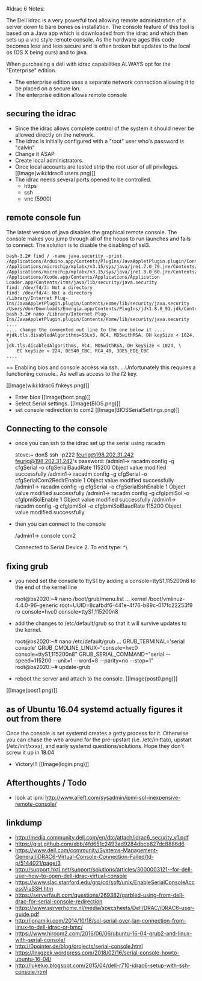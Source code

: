 #Idrac 6 Notes:

The Dell idrac is a very powerful tool allowing remote administration of a server down to bare bones os installation.  The console feature of this tool is based on a Java app which is downloaded from the idrac and which then sets up a vnc style remote console. As the hardware ages this code becomes less and less secure and is often broken but updates to the local os (OS X being ours) and to java. 

When purchasing a dell with idrac capabilities ALWAYS opt for the "Enterprise" edition. 
* The enterprise edition uses a separate network connection allowing it to be placed on a secure lan.
* The enterprise edition allows remote console 

## securing the idrac
* Since the idrac allows complete control of the system it should never be allowed directly on the network. 
* The idrac is initially configured with a "root" user who's password is "calvin" 
* Change it ASAP
* Create local administrators. 
* Once local accounts are tested strip the root user of all privileges.
 [[Image(wiki:Idrac6:users.png)]]
* The idrac needs several ports opened to be controlled.
  * https
  * ssh
  * vnc (5900)

## remote console fun
The latest version of java disables the graphical remote console. The console makes you jump through all of the hoops to run launches and fails to connect. The solution is to disable the disabling of ssl3.
	
	bash-3.2# find / -name java.security -print
	/Applications/Arduino.app/Contents/PlugIns/JavaAppletPlugin.plugin/Contents/Home/lib/security/java.security
	/Applications/microchip/mplabx/v3.15/sys/java/jre1.7.0_79.jre/Contents/Home/lib/security/java.security
	/Applications/microchip/mplabx/v3.15/sys/java/jre1.8.0_60.jre/Contents/Home/lib/security/java.security
	/Applications/Xcode.app/Contents/Applications/Application Loader.app/Contents/itms/java/lib/security/java.security
	find: /dev/fd/3: Not a directory
	find: /dev/fd/4: Not a directory
	/Library/Internet Plug-Ins/JavaAppletPlugin.plugin/Contents/Home/lib/security/java.security
	/Users/don/Downloads/Energia.app/Contents/PlugIns/jdk1.8.0_91.jdk/Contents/Home/jre/lib/security/java.security
	bash-3.2# nano /Library/Internet Plug-Ins/JavaAppletPlugin.plugin/Contents/Home/lib/security/java.security
	....
	.... change the commented out line to the one below it ....
	#jdk.tls.disabledAlgorithms=SSLv3, RC4, MD5withRSA, DH keySize < 1024, \
	jdk.tls.disabledAlgorithms, RC4, MD5withRSA, DH keySize < 1024, \
	    EC keySize < 224, DES40_CBC, RC4_40, 3DES_EDE_CBC
	....
	
== Enabling bios and console accèss via ssh.
...Unfortunately this requires a functioning console..
As well as access to the f2 key.

[[Image(wiki:Idrac6:fnkeys.png)]]
* Enter bios
[[Image(boot.png)]]
* Select Serial settings.
[[Image(BIOS.png)]]
* set console redirection to com2
[[Image(BIOSSerialSettings.png)]]
## Connecting to the console
* once you can ssh to the idrac set up the serial using racadm
	
	steve:~ don$ ssh -p222 feurig@198.202.31.242
	feurig@198.202.31.242's password: 
	/admin1-> racadm config -g cfgSerial -o cfgSerialBaudRate 115200
	Object value modified successfully
	/admin1-> racadm config -g cfgSerial -o cfgSerialCom2RedirEnable 1
	Object value modified successfully
	/admin1-> racadm config -g cfgSerial -o cfgSerialSshEnable 1
	Object value modified successfully
	/admin1-> racadm config -g cfgIpmiSol -o cfgIpmiSolEnable 1
	Object value modified successfully
	/admin1-> racadm config -g cfgIpmiSol -o cfgIpmiSolBaudRate 115200
	Object value modified successfully
	
* then you can connect to the console
	
	/admin1-> console com2
	
	Connected to Serial Device 2. To end type: ^\
	
## fixing grub
* you need set the console to ttyS1 by adding a console=ttyS1,115200n8 to the end of the kernel line
	
	root@bs2020:~# nano /boot/grub/menu.list
	...
	kernel          /boot/vmlinuz-4.4.0-96-generic root=UUID=8cafbdf6-441e-4f76-b89c-017fc22253f9 ro console=hvc0 console=ttyS1,115200n8
	
* add the changes to /etc/default/grub so that it will survive updates to the kernel.
	
	root@bs2020:~# nano /etc/default/grub
	...
	GRUB_TERMINAL='serial console'
	GRUB_CMDLINE_LINUX="console=hvc0 console=ttyS1,115200n8"
	GRUB_SERIAL_COMMAND="serial --speed=115200 --unit=1 --word=8 --parity=no --stop=1"
	root@bs2020:~# update-grub
	
* reboot the server and attach to the console.
[[Image(post0.png)]]

[[Image(post1.png)]]
## as of Ubuntu 16.04 systemd actually figures it out from there
Once the console is set systemd creates a getty process for it. Otherwise you can chase the web around for the pre-upstart (i.e. /etc/inittab), upstart (/etc/init/xxxx), and early systemd questions/solutions. Hope they don't screw it up in 18.04
* Victory!!!
[[Image(login.png)]]
## Afterthoughts / Todo
* look at ipmi
   http://www.alleft.com/sysadmin/ipmi-sol-inexpensive-remote-console/
## linkdump
* http://media.community.dell.com/en/dtc/attach/idrac6_security_v1.pdf
* https://gist.github.com/xbb/4fd651c2493ad9284dbcb827dc8886d6
* https://www.dell.com/community/Systems-Management-General/iDRAC6-Virtual-Console-Connection-Failed/td-p/5144021/page/3
* http://support.hkti.net/support/solutions/articles/3000003121--for-dell-user-how-to-open-dell-idrac-virtual-console
* https://www.slac.stanford.edu/grp/cd/soft/unix/EnableSerialConsoleAccessViaSSH.htm
* https://serverfault.com/questions/269382/garbled-using-from-dell-drac-for-serial-console-redirection
* https://www.serverhome.nl/media/specsheets/Dell/DRAC/iDRAC6-user-guide.pdf
* http://jonamiki.com/2014/10/18/sol-serial-over-lan-connection-from-linux-to-dell-idrac-or-bmc/
* https://www.hiroom2.com/2016/06/06/ubuntu-16-04-grub2-and-linux-with-serial-console/
* http://0pointer.de/blog/projects/serial-console.html
* https://lnxgeek.wordpress.com/2018/02/16/serial-console-howto-ubuntu-16-04/
* http://lukeluo.blogspot.com/2015/04/dell-r710-idrac6-setup-with-ssh-console.html